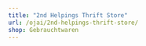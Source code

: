 ```yaml
---
title: "2nd Helpings Thrift Store"
url: /ojai/2nd-helpings-thrift-store/
shop: Gebrauchtwaren
---
```

